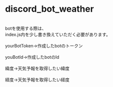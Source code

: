 # discord_bot_weather
<br>
botを使用する際は、<br>
index.js内を少し書き換えていただく必要があります。<br><br>
yourBotToken→作成したbotのトークン<br><br>youBotId→作成したbotのId<br><br>緯度→天気予報を取得したい緯度<br><br>経度→天気予報を取得したい経度

